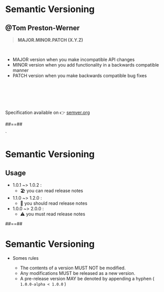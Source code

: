 <!-- .slide: -->
# Semantic Versioning 
## @Tom Preston-Werner

> **MAJOR.MINOR.PATCH (X.Y.Z)**

<br/>

* MAJOR version when you make incompatible API changes
* MINOR version when you add functionality in a backwards compatible manner
* PATCH version when you make backwards compatible bug fixes

<br/> <br/> <br/><br/><br/>
Specification available on 👉 [semver.org](https://semver.org)

##==##
<!-- .slide: -->`
# Semantic Versioning

## Usage

  * 1.0.1 ~> 1.0.2 : 
    * 🏖️ you can read release notes
  * 1.1.0 ~> 1.2.0 : 
    * 👀 you should read release notes
  * 1.0.0 ~> 2.0.0 : 
    * ⚠️ you must read release notes

##==##
<!-- .slide: -->
# Semantic Versioning

* Somes rules

  * The contents of a version MUST NOT be modified.
  * Any modifications MUST be released as a new version.
  * A pre-release version MAY be denoted by appending a hyphen ( `1.0.0-alpha < 1.0.0` )
